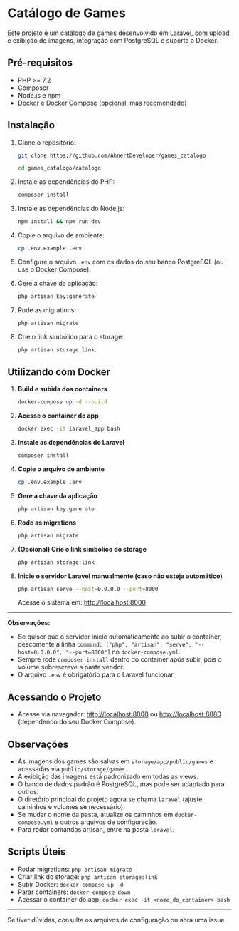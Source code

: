 # Catálogo de Games

Este projeto é um catálogo de games desenvolvido em Laravel, com upload e exibição de imagens, integração com PostgreSQL e suporte a Docker.

## Pré-requisitos

- PHP >= 7.2
- Composer
- Node.js e npm
- Docker e Docker Compose (opcional, mas recomendado)

## Instalação

1. Clone o repositório:

   ```bash
   git clone https://github.com/AhnertDeveloper/games_catalogo
   ```
   ```bash
   cd games_catalogo/catalogo
   ```

2. Instale as dependências do PHP:

   ```bash
   composer install
   ```

3. Instale as dependências do Node.js:

   ```bash
   npm install && npm run dev
   ```

4. Copie o arquivo de ambiente:

   ```bash
   cp .env.example .env
   ```

5. Configure o arquivo `.env` com os dados do seu banco PostgreSQL (ou use o Docker Compose).

6. Gere a chave da aplicação:

   ```bash
   php artisan key:generate
   ```

7. Rode as migrations:

   ```bash
   php artisan migrate
   ```

8. Crie o link simbólico para o storage:

   ```bash
   php artisan storage:link
   ```

## Utilizando com Docker

1. **Build e subida dos containers**

   ```bash
   docker-compose up -d --build
   ```

2. **Acesse o container do app**

   ```bash
   docker exec -it laravel_app bash
   ```

3. **Instale as dependências do Laravel**

   ```bash
   composer install
   ```

4. **Copie o arquivo de ambiente**

   ```bash
   cp .env.example .env
   ```

5. **Gere a chave da aplicação**

   ```bash
   php artisan key:generate
   ```

6. **Rode as migrations**

   ```bash
   php artisan migrate
   ```

7. **(Opcional) Crie o link simbólico do storage**

   ```bash
   php artisan storage:link
   ```

8. **Inicie o servidor Laravel manualmente (caso não esteja automático)**

   ```bash
   php artisan serve --host=0.0.0.0 --port=8000
   ```

   Acesse o sistema em: [http://localhost:8000](http://localhost:8000)

---

**Observações:**

- Se quiser que o servidor inicie automaticamente ao subir o container, descomente a linha `command: ["php", "artisan", "serve", "--host=0.0.0.0", "--port=8000"]` no `docker-compose.yml`.
- Sempre rode `composer install` dentro do container após subir, pois o volume sobrescreve a pasta vendor.
- O arquivo `.env` é obrigatório para o Laravel funcionar.

## Acessando o Projeto

- Acesse via navegador: [http://localhost:8000](http://localhost:8000) ou [http://localhost:8080](http://localhost:8080) (dependendo do seu Docker Compose).

## Observações

- As imagens dos games são salvas em `storage/app/public/games` e acessadas via `public/storage/games`.
- A exibição das imagens está padronizado em todas as views.
- O banco de dados padrão é PostgreSQL, mas pode ser adaptado para outros.
- O diretório principal do projeto agora se chama `laravel` (ajuste caminhos e volumes se necessário).
- Se mudar o nome da pasta, atualize os caminhos em `docker-compose.yml` e outros arquivos de configuração.
- Para rodar comandos artisan, entre na pasta `laravel`.

## Scripts Úteis

- Rodar migrations: `php artisan migrate`
- Criar link do storage: `php artisan storage:link`
- Subir Docker: `docker-compose up -d`
- Parar containers: `docker-compose down`
- Acessar o container do app: `docker exec -it <nome_do_container> bash`

---

Se tiver dúvidas, consulte os arquivos de configuração ou abra uma issue.
